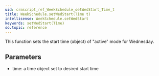 ```yaml
---
uid: crmscript_ref_WeekSchedule_setWedStart_Time_t
title: WeekSchedule.setWedStart(Time t)
intellisense: WeekSchedule.setWedStart
keywords: setWedStart(Time)
so.topic: reference
---
```



This function sets the start time (object) of "active" mode for Wednesday.




## Parameters


 - time: a time object set to desired start time


